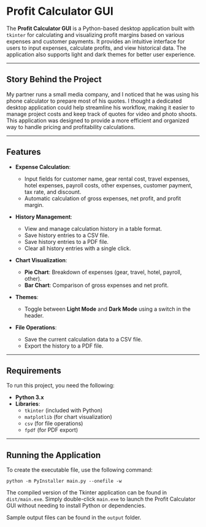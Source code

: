 # Profit Calculator GUI

The **Profit Calculator GUI** is a Python-based desktop application built with `tkinter` for calculating and visualizing profit margins based on various expenses and customer payments. It provides an intuitive interface for users to input expenses, calculate profits, and view historical data. The application also supports light and dark themes for better user experience.

---

## Story Behind the Project

My partner runs a small media company, and I noticed that he was using his phone calculator to prepare most of his quotes. I thought a dedicated desktop application could help streamline his workflow, making it easier to manage project costs and keep track of quotes for video and photo shoots. This application was designed to provide a more efficient and organized way to handle pricing and profitability calculations.

---

## Features

- **Expense Calculation**:
  - Input fields for customer name, gear rental cost, travel expenses, hotel expenses, payroll costs, other expenses, customer payment, tax rate, and discount.
  - Automatic calculation of gross expenses, net profit, and profit margin.

- **History Management**:
  - View and manage calculation history in a table format.
  - Save history entries to a CSV file.
  - Save history entries to a PDF file.
  - Clear all history entries with a single click.

- **Chart Visualization**:
  - **Pie Chart**: Breakdown of expenses (gear, travel, hotel, payroll, other).
  - **Bar Chart**: Comparison of gross expenses and net profit.

- **Themes**:
  - Toggle between **Light Mode** and **Dark Mode** using a switch in the header.

- **File Operations**:
  - Save the current calculation data to a CSV file.
  - Export the history to a PDF file.

---

## Requirements

To run this project, you need the following:

- **Python 3.x**
- **Libraries**:
  - `tkinter` (included with Python)
  - `matplotlib` (for chart visualization)
  - `csv` (for file operations)
  - `fpdf` (for PDF export)

---

## Running the Application

To create the executable file, use the following command:

```
python -m PyInstaller main.py --onefile -w
```

The compiled version of the Tkinter application can be found in `dist/main.exe`. Simply double-click `main.exe` to launch the Profit Calculator GUI without needing to install Python or dependencies.

Sample output files can be found in the `output` folder.

